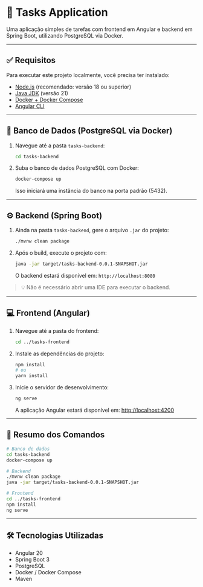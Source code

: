 # 📝 Tasks Application

Uma aplicação simples de tarefas com frontend em Angular e backend em Spring Boot, utilizando PostgreSQL via Docker.

---

## ✅ Requisitos

Para executar este projeto localmente, você precisa ter instalado:

- [Node.js](https://nodejs.org/) (recomendado: versão 18 ou superior)
- [Java JDK](https://adoptium.net/) (versão 21)
- [Docker + Docker Compose](https://docs.docker.com/compose/)
- [Angular CLI](https://angular.io/cli)

---

## 🐘 Banco de Dados (PostgreSQL via Docker)

1. Navegue até a pasta `tasks-backend`:

   ```bash
   cd tasks-backend
   ```

2. Suba o banco de dados PostgreSQL com Docker:

   ```bash
   docker-compose up
   ```

   Isso iniciará uma instância do banco na porta padrão (5432).

---

## ⚙️ Backend (Spring Boot)

1. Ainda na pasta `tasks-backend`, gere o arquivo `.jar` do projeto:

   ```bash
   ./mvnw clean package
   ```

2. Após o build, execute o projeto com:

   ```bash
   java -jar target/tasks-backend-0.0.1-SNAPSHOT.jar
   ```

   O backend estará disponível em: `http://localhost:8080`

> 💡 Não é necessário abrir uma IDE para executar o backend.

---

## 💻 Frontend (Angular)

1. Navegue até a pasta do frontend:

   ```bash
   cd ../tasks-frontend
   ```

2. Instale as dependências do projeto:

   ```bash
   npm install
   # ou
   yarn install
   ```

3. Inicie o servidor de desenvolvimento:

   ```bash
   ng serve
   ```

   A aplicação Angular estará disponível em: [http://localhost:4200](http://localhost:4200)

---

## 📌 Resumo dos Comandos

```bash
# Banco de dados
cd tasks-backend
docker-compose up

# Backend
./mvnw clean package
java -jar target/tasks-backend-0.0.1-SNAPSHOT.jar

# Frontend
cd ../tasks-frontend
npm install
ng serve
```

---


## 🛠 Tecnologias Utilizadas

- Angular 20
- Spring Boot 3
- PostgreSQL
- Docker / Docker Compose
- Maven

